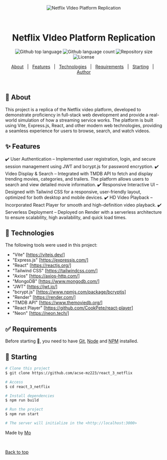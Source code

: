 <div align="center" id="top"> 
  <img src="./.github/app.gif" alt="Netflix VIdeo Platform Replication" />

  &#xa0;

  <!-- <a href="https://react_3_netflix.netlify.app">Demo</a> -->
</div>

<h1 align="center">Netflix VIdeo Platform Replication</h1>

<p align="center">
  <img alt="Github top language" src="https://img.shields.io/github/languages/top/acse-mz223/react_3_netflix?color=56BEB8">

  <img alt="Github language count" src="https://img.shields.io/github/languages/count/acse-mz223/react_3_netflix?color=56BEB8">

  <img alt="Repository size" src="https://img.shields.io/github/repo-size/acse-mz223/react_3_netflix?color=56BEB8">

  <img alt="License" src="https://img.shields.io/github/license/acse-mz223/react_3_netflix?color=56BEB8">

  <!-- <img alt="Github issues" src="https://img.shields.io/github/issues/acse-mz223/react_3_netflix?color=56BEB8" /> -->

  <!-- <img alt="Github forks" src="https://img.shields.io/github/forks/acse-mz223/react_3_netflix?color=56BEB8" /> -->

  <!-- <img alt="Github stars" src="https://img.shields.io/github/stars/acse-mz223/react_3_netflix?color=56BEB8" /> -->
</p>

<!-- Status -->

<!-- <h4 align="center"> 
	🚧  React_3_netflix 🚀 Under construction...  🚧
</h4> 

<hr> -->

<p align="center">
  <a href="#dart-about">About</a> &#xa0; | &#xa0; 
  <a href="#sparkles-features">Features</a> &#xa0; | &#xa0;
  <a href="#rocket-technologies">Technologies</a> &#xa0; | &#xa0;
  <a href="#white_check_mark-requirements">Requirements</a> &#xa0; | &#xa0;
  <a href="#checkered_flag-starting">Starting</a> &#xa0; | &#xa0;
  <!-- <a href="#memo-license">License</a> &#xa0; | &#xa0; -->
  <a href="https://github.com/acse-mz223" target="_blank">Author</a>
</p>

<br>

## :dart: About ##

This project is a replica of the Netflix video platform, developed to demonstrate proficiency in full-stack web development and provide a real-world simulation of how a streaming service works. The platform is built using Vite, Express.js, React, and other modern web technologies, providing a seamless experience for users to browse, search, and watch videos.

## :sparkles: Features ##

:heavy_check_mark: User Authentication – Implemented user registration, login, and secure session management using JWT and bcrypt.js for password encryption.
:heavy_check_mark: Video Display & Search – Integrated with TMDB API to fetch and display trending movies, categories, and trailers. The platform allows users to search and view detailed movie information.
:heavy_check_mark: Responsive Interactive UI – Designed with Tailwind CSS for a responsive, user-friendly layout, optimized for both desktop and mobile devices.
:heavy_check_mark: HD Video Playback – Incorporated React Player for smooth and high-definition video playback.
:heavy_check_mark: Serverless Deployment – Deployed on Render with a serverless architecture to ensure scalability, high availability, and quick load times.

## :rocket: Technologies ##

The following tools were used in this project:

- "Vite" [https://vitejs.dev/]
- "Express.js" [https://expressjs.com/]
- "React" [https://reactjs.org/]
- "Tailwind CSS" [https://tailwindcss.com/]
- "Axios" [https://axios-http.com/]
- "MongoDB" [https://www.mongodb.com/]
- "JWT" [https://jwt.io/]
- "bcrypt.js" [https://www.npmjs.com/package/bcryptjs]
- "Render" [https://render.com/]
- "TMDB API" [https://www.themoviedb.org/]
- "React Player" [https://github.com/CookPete/react-player]
- "Neon" [https://neon.tech/]

## :white_check_mark: Requirements ##

Before starting :checkered_flag:, you need to have [Git](https://git-scm.com), [Node](https://nodejs.org/en/) and [NPM](https://www.npmjs.com/) installed.

## :checkered_flag: Starting ##

```bash
# Clone this project
$ git clone https://github.com/acse-mz223/react_3_netflix

# Access
$ cd react_3_netflix

# Install dependencies
$ npm run build

# Run the project
$ npm run start 

# The server will initialize in the <http://localhost:3000>
```

<!-- ## :memo: License ##

This project is under license from MIT. For more details, see the [LICENSE](LICENSE.md) file. -->


Made by <a href="https://github.com/acse-mz223" target="_blank">Mo</a>

&#xa0;

<a href="#top">Back to top</a>

